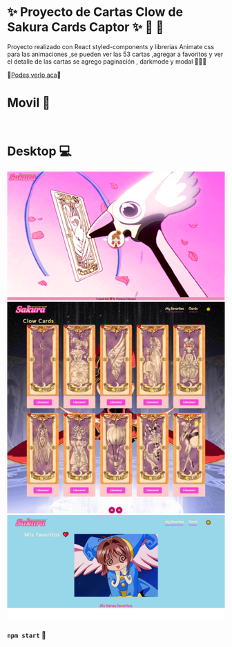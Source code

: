 # ✨ Proyecto de Cartas Clow de Sakura Cards Captor ✨ 💖 💖

<p> Proyecto realizado con React styled-components y librerias Animate css para las animaciones ,se pueden ver las 53  cartas ,agregar a favoritos y ver el detalle de las cartas  se agrego paginación , darkmode y modal 💫💫🌈</p>

🌈<a href="">Podes verlo aca</a>🌈

  <h1>Movil 📱</h1>
    <img src="https://github.com/flopixx/Sakuraclearcard/blob/master/src/img/carrd34.png" alt="" />

  <h1>Desktop 💻</h1>
   <img src="https://github.com/flopixx/Sakuraclearcard/blob/master/src/img/Sakura-clear-card%20(89.png" alt="" />
   <img src="https://github.com/flopixx/Sakuraclearcard/blob/master/src/img/Sakura-clear-card%20(3).png" alt="" />
   <img src="https://github.com/flopixx/Sakuraclearcard/blob/master/src/img/Sakura-clear-card%20(34.png" alt="" />


### `npm start` 🚀
